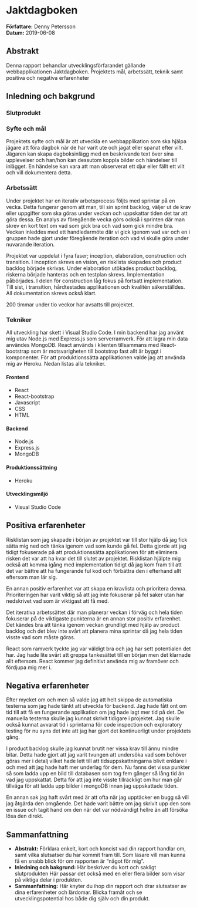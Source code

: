 # Jaktdagboken
**Författare:** Denny Petersson  
**Datum:** 2019-06-08  

## Abstrakt
Denna rapport behandlar utvecklingsförfarandet gällande webbapplikationen Jaktdagboken. Projektets mål, arbetssätt, teknik samt positiva och negativa erfarenheter 

## Inledning och bakgrund
### Slutprodukt


### Syfte och mål
Projektets syfte och mål är att utveckla en webbapplikation som ska hjälpa jägare att föra dagbok när de har varit ute och jagat eller spanat efter vilt. Jägaren kan skapa dagboksinlägg med en beskrivande text över sina upplevelser och han/hon kan dessutom koppla bilder och händelser till inlägget. En händelse kan vara att man observerat ett djur eller fällt ett vilt och vill dokumentera detta.  

### Arbetssätt
Under projektet har en iterativ arbetsprocess följts med sprintar på en vecka. Detta fungerar genom att man, till sin sprint backlog, väljer ut de krav eller uppgifter som ska göras under veckan och uppskattar tiden det tar att göra dessa. En analys av föregående vecka görs också i sprinten där man skrev en kort text om vad som gick bra och vad som gick mindre bra. Veckan inleddes med ett handledarmöte där vi gick igenom vad var och en i gruppen hade gjort under föregående iteration och vad vi skulle göra under nuvarande iteration.  

Projektet var uppdelat i fyra faser; inception, elaboration, construction och transition. I inception skrevs en vision, en risklista skapades och  product backlog började skrivas. Under elaboration utökades product backlog, riskerna började hanteras och en testplan skrevs. Implementation påbörjades. I delen för construction låg fokus på fortsatt implementation. Till sist, i transition, hårdtestades applikationen och kvalitén säkerställdes. All dokumentation skrevs också klart.

200 timmar under tio veckor har avsatts till projektet. 

### Tekniker
All utveckling har skett i Visual Studio Code. I min backend har jag använt mig utav Node.js med Express.js som serverramverk. För att lagra min data användes MongoDB. React används i klienten tillsammans med React-bootstrap som är motsvarigheten till bootstrap fast allt är byggt i komponenter. För att produktionssätta applikationen valde jag att använda mig av Heroku. Nedan listas alla tekniker.

#### Frontend
- React
- React-bootstrap
- Javascript
- CSS
- HTML
#### Backend
- Node.js
- Express.js
- MongoDB
#### Produktionssättning
- Heroku
#### Utvecklingsmiljö
- Visual Studio Code

## Positiva erfarenheter
Risklistan som jag skapade i början av projektet var till stor hjälp då jag fick sätta mig ned och tänka igenom vad som kunde gå fel. Detta gjorde att jag tidigt fokuserade på att produktionssätta applikationen för att eliminera risken det var att ha kvar det till slutet av projektet. Risklistan hjälpte mig också att komma igång med implementation tidigt då jag kom fram till att det var bättre att ha fungerande ful kod och förbättra den i efterhand allt eftersom man lär sig.  

En annan positiv erfarenhet var att skapa en kravlista och prioritera denna. Prioriteringen har varit viktig så att jag inte fokuserar på fel saker utan har nedskrivet vad som är viktigast att få med. 

Det iterativa arbetssättet där man planerar veckan i förväg och hela tiden fokuserar på de viktigaste punkterna är en annan stor positiv erfarenhet. Det kändes bra att tänka igenom veckan grundligt med hjälp av product backlog och det blev inte svårt att planera mina sprintar då jag hela tiden visste vad som måste göras.

React som ramverk tyckte jag var väldigt bra och jag har sett potentialen det har. Jag hade lite svårt att greppa tankesättet till en början men det klarnade allt eftersom. React kommer jag definitivt använda mig av framöver och fördjupa mig mer i.

## Negativa erfarenheter
Efter mycket om och men så valde jag att helt skippa de automatiska testerna som jag hade tänkt att utveckla för backend. Jag hade fått ont om tid till att få en fungerande applikation om jag hade lagt mer tid på det. De manuella testerna skulle jag kunnat skrivit tidigare i projektet. Jag skulle också kunnat avvarat tid i sprintarna för code inspection och exploratory testing för nu syns det inte att jag har gjort det kontinuerligt under projektets gång.

I product backlog skulle jag kunnat brutit ner vissa krav till ännu mindre bitar. Detta hade gjort att jag varit tvungen att undersöka vad som behöver göras mer i detalj vilket hade lett till att tidsuppskattningarna blivit enklare i och med att jag hade haft mer underlag för dem. Nu fanns det vissa punkter så som ladda upp en bild till databasen som tog fem gånger så lång tid än vad jag uppskattat. Detta för att jag inte visste tillräckligt om hur man går tillväga för att ladda upp bilder i mongoDB innan jag uppskattade tiden.

En annan sak jag haft svårt med är att ofta när jag upptäcker en bugg så vill jag åtgärda den omgående. Det hade varit bättre om jag skrivit upp den som en issue och tagit hand om den när det var nödvändigt hellre än att försöka lösa den direkt.

## Sammanfattning

-   **Abstrakt:**  Förklara enkelt, kort och koncist vad din rapport handlar om, samt vilka slutsatser du har kommit fram till. Som läsare vill man kunna få en snabb blick för om rapporten är “något för mig”.
-   **Inledning och bakgrund:**  Här beskriver du kort och sakligt slutprodukten  Här passar det också med en eller flera bilder som visar på viktiga delar i produkten.
-   **Sammanfattning:**  Här knyter du ihop din rapport och drar slutsatser av dina erfarenheter och lärdomar. Blicka framåt och se utvecklingspotential hos både dig själv och din produkt.
<!--stackedit_data:
eyJoaXN0b3J5IjpbLTIxMzYxODkzMjEsMTExNzc3OTY2Myw3Mz
MzNjAzNywtMjAyNDc5ODQwNywtNTE3NTM0NzE0LC0xMjgzMzIy
ODc3LC03NTU4NTYyOTksLTYwMTU0OTkzMSwtMTkzNzM4MzQ4OS
wyMDUxNTI5NzkwXX0=
-->